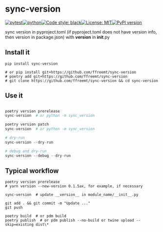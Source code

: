 # sync-version
[![pytest](https://github.com/ffreemt/sync-version/actions/workflows/routine-tests.yml/badge.svg)](https://github.com/ffreemt/sync-version/actions)[![python](https://img.shields.io/static/v1?label=python+&message=3.8%2B&color=blue)](https://www.python.org/downloads/)[![Code style: black](https://img.shields.io/badge/code%20style-black-000000.svg)](https://github.com/psf/black)[![License: MIT](https://img.shields.io/badge/License-MIT-yellow.svg)](https://opensource.org/licenses/MIT)[![PyPI version](https://badge.fury.io/py/sync_version.svg)](https://badge.fury.io/py/sync_version)

sync version in pyproject.toml (if pyproject.toml does not have version info, then version in package.json) with __version__ in __init__.py

## Install it

```shell
pip install sync-version

# or pip install git+https://github.com/ffreemt/sync-version
# poetry add git+https://github.com/ffreemt/sync-version
# git clone https://github.com/ffreemt/sync-version && cd sync-version
```

## Use it
```python

poetry version prerelease
sync-version  # or python -m sync_version

poetry version patch
sync-version  # or python -m sync_version

# dry-run
sync-version --dry-run

# debug and dry-run
sync-version --debug --dry-run

```

## Typical workflow
```
poetry version prerelease
# yarn version --new-version 0.1.5ax, for example, if necessary

sync-version  # update __version__ in module_name/__init__.py

git add . && git commit -m "Update ..."
git push

poetry build  # or pdm build
poetry publish  # or pdm publish --no-build or twine upload --skip=existing dist\*